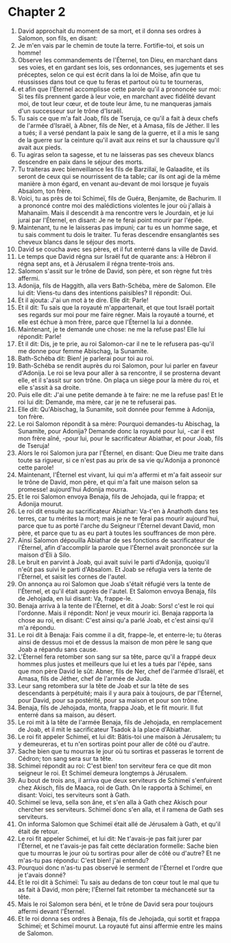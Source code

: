 # Chapter 2

1. David approchait du moment de sa mort, et il donna ses ordres à Salomon, son fils, en disant:
2. Je m'en vais par le chemin de toute la terre. Fortifie-toi, et sois un homme!
3. Observe les commandements de l'Éternel, ton Dieu, en marchant dans ses voies, et en gardant ses lois, ses ordonnances, ses jugements et ses préceptes, selon ce qui est écrit dans la loi de Moïse, afin que tu réussisses dans tout ce que tu feras et partout où tu te tourneras,
4. et afin que l'Éternel accomplisse cette parole qu'il a prononcée sur moi: Si tes fils prennent garde à leur voie, en marchant avec fidélité devant moi, de tout leur cœur, et de toute leur âme, tu ne manqueras jamais d'un successeur sur le trône d'Israël.
5. Tu sais ce que m'a fait Joab, fils de Tseruja, ce qu'il a fait à deux chefs de l'armée d'Israël, à Abner, fils de Ner, et à Amasa, fils de Jéther. Il les a tués; il a versé pendant la paix le sang de la guerre, et il a mis le sang de la guerre sur la ceinture qu'il avait aux reins et sur la chaussure qu'il avait aux pieds.
6. Tu agiras selon ta sagesse, et tu ne laisseras pas ses cheveux blancs descendre en paix dans le séjour des morts.
7. Tu traiteras avec bienveillance les fils de Barzillaï, le Galaadite, et ils seront de ceux qui se nourrissent de ta table; car ils ont agi de la même manière à mon égard, en venant au-devant de moi lorsque je fuyais Absalom, ton frère.
8. Voici, tu as près de toi Schimeï, fils de Guéra, Benjamite, de Bachurim. Il a prononcé contre moi des malédictions violentes le jour où j'allais à Mahanaïm. Mais il descendit à ma rencontre vers le Jourdain, et je lui jurai par l'Éternel, en disant: Je ne te ferai point mourir par l'épée.
9. Maintenant, tu ne le laisseras pas impuni; car tu es un homme sage, et tu sais comment tu dois le traiter. Tu feras descendre ensanglantés ses cheveux blancs dans le séjour des morts.
10. David se coucha avec ses pères, et il fut enterré dans la ville de David.
11. Le temps que David régna sur Israël fut de quarante ans: à Hébron il régna sept ans, et à Jérusalem il régna trente-trois ans.
12. Salomon s'assit sur le trône de David, son père, et son règne fut très affermi.
13. Adonija, fils de Haggith, alla vers Bath-Schéba, mère de Salomon. Elle lui dit: Viens-tu dans des intentions paisibles? Il répondit: Oui.
14. Et il ajouta: J'ai un mot à te dire. Elle dit: Parle!
15. Et il dit: Tu sais que la royauté m'appartenait, et que tout Israël portait ses regards sur moi pour me faire régner. Mais la royauté a tourné, et elle est échue à mon frère, parce que l'Éternel la lui a donnée.
16. Maintenant, je te demande une chose: ne me la refuse pas! Elle lui répondit: Parle!
17. Et il dit: Dis, je te prie, au roi Salomon-car il ne te le refusera pas-qu'il me donne pour femme Abischag, la Sunamite.
18. Bath-Schéba dit: Bien! je parlerai pour toi au roi.
19. Bath-Schéba se rendit auprès du roi Salomon, pour lui parler en faveur d'Adonija. Le roi se leva pour aller à sa rencontre, il se prosterna devant elle, et il s'assit sur son trône. On plaça un siège pour la mère du roi, et elle s'assit à sa droite.
20. Puis elle dit: J'ai une petite demande à te faire: ne me la refuse pas! Et le roi lui dit: Demande, ma mère, car je ne te refuserai pas.
21. Elle dit: Qu'Abischag, la Sunamite, soit donnée pour femme à Adonija, ton frère.
22. Le roi Salomon répondit à sa mère: Pourquoi demandes-tu Abischag, la Sunamite, pour Adonija? Demande donc la royauté pour lui, -car il est mon frère aîné, -pour lui, pour le sacrificateur Abiathar, et pour Joab, fils de Tseruja!
23. Alors le roi Salomon jura par l'Éternel, en disant: Que Dieu me traite dans toute sa rigueur, si ce n'est pas au prix de sa vie qu'Adonija a prononcé cette parole!
24. Maintenant, l'Éternel est vivant, lui qui m'a affermi et m'a fait asseoir sur le trône de David, mon père, et qui m'a fait une maison selon sa promesse! aujourd'hui Adonija mourra.
25. Et le roi Salomon envoya Benaja, fils de Jehojada, qui le frappa; et Adonija mourut.
26. Le roi dit ensuite au sacrificateur Abiathar: Va-t'en à Anathoth dans tes terres, car tu mérites la mort; mais je ne te ferai pas mourir aujourd'hui, parce que tu as porté l'arche du Seigneur l'Éternel devant David, mon père, et parce que tu as eu part à toutes les souffrances de mon père.
27. Ainsi Salomon dépouilla Abiathar de ses fonctions de sacrificateur de l'Éternel, afin d'accomplir la parole que l'Éternel avait prononcée sur la maison d'Éli à Silo.
28. Le bruit en parvint à Joab, qui avait suivi le parti d'Adonija, quoiqu'il n'eût pas suivi le parti d'Absalom. Et Joab se réfugia vers la tente de l'Éternel, et saisit les cornes de l'autel.
29. On annonça au roi Salomon que Joab s'était réfugié vers la tente de l'Éternel, et qu'il était auprès de l'autel. Et Salomon envoya Benaja, fils de Jehojada, en lui disant: Va, frappe-le.
30. Benaja arriva à la tente de l'Éternel, et dit à Joab: Sors! c'est le roi qui l'ordonne. Mais il répondit: Non! je veux mourir ici. Benaja rapporta la chose au roi, en disant: C'est ainsi qu'a parlé Joab, et c'est ainsi qu'il m'a répondu.
31. Le roi dit à Benaja: Fais comme il a dit, frappe-le, et enterre-le; tu ôteras ainsi de dessus moi et de dessus la maison de mon père le sang que Joab a répandu sans cause.
32. L'Éternel fera retomber son sang sur sa tête, parce qu'il a frappé deux hommes plus justes et meilleurs que lui et les a tués par l'épée, sans que mon père David le sût: Abner, fils de Ner, chef de l'armée d'Israël, et Amasa, fils de Jéther, chef de l'armée de Juda.
33. Leur sang retombera sur la tête de Joab et sur la tête de ses descendants à perpétuité; mais il y aura paix à toujours, de par l'Éternel, pour David, pour sa postérité, pour sa maison et pour son trône.
34. Benaja, fils de Jehojada, monta, frappa Joab, et le fit mourir. Il fut enterré dans sa maison, au désert.
35. Le roi mit à la tête de l'armée Benaja, fils de Jehojada, en remplacement de Joab, et il mit le sacrificateur Tsadok à la place d'Abiathar.
36. Le roi fit appeler Schimeï, et lui dit: Bâtis-toi une maison à Jérusalem; tu y demeureras, et tu n'en sortiras point pour aller de côté ou d'autre.
37. Sache bien que tu mourras le jour où tu sortiras et passeras le torrent de Cédron; ton sang sera sur ta tête.
38. Schimeï répondit au roi: C'est bien! ton serviteur fera ce que dit mon seigneur le roi. Et Schimeï demeura longtemps à Jérusalem.
39. Au bout de trois ans, il arriva que deux serviteurs de Schimeï s'enfuirent chez Akisch, fils de Maaca, roi de Gath. On le rapporta à Schimeï, en disant: Voici, tes serviteurs sont à Gath.
40. Schimeï se leva, sella son âne, et s'en alla à Gath chez Akisch pour chercher ses serviteurs. Schimeï donc s'en alla, et il ramena de Gath ses serviteurs.
41. On informa Salomon que Schimeï était allé de Jérusalem à Gath, et qu'il était de retour.
42. Le roi fit appeler Schimeï, et lui dit: Ne t'avais-je pas fait jurer par l'Éternel, et ne t'avais-je pas fait cette déclaration formelle: Sache bien que tu mourras le jour où tu sortiras pour aller de côté ou d'autre? Et ne m'as-tu pas répondu: C'est bien! j'ai entendu?
43. Pourquoi donc n'as-tu pas observé le serment de l'Éternel et l'ordre que je t'avais donné?
44. Et le roi dit à Schimeï: Tu sais au dedans de ton cœur tout le mal que tu as fait à David, mon père; l'Éternel fait retomber ta méchanceté sur ta tête.
45. Mais le roi Salomon sera béni, et le trône de David sera pour toujours affermi devant l'Éternel.
46. Et le roi donna ses ordres à Benaja, fils de Jehojada, qui sortit et frappa Schimeï; et Schimeï mourut. La royauté fut ainsi affermie entre les mains de Salomon.

